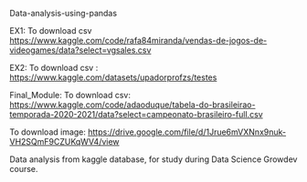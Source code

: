 Data-analysis-using-pandas

EX1: 
To download csv https://www.kaggle.com/code/rafa84miranda/vendas-de-jogos-de-videogames/data?select=vgsales.csv

EX2:
To download csv : https://www.kaggle.com/datasets/upadorprofzs/testes

Final_Module:
To download csv: https://www.kaggle.com/code/adaoduque/tabela-do-brasileirao-temporada-2020-2021/data?select=campeonato-brasileiro-full.csv

To download image: https://drive.google.com/file/d/1Jrue6mVXNnx9nuk-VH2SQmF9CZUKqWV4/view

Data analysis from kaggle database, for study during Data Science Growdev course.


